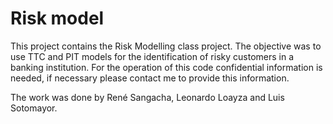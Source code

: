 # Risk model
This project contains the Risk Modelling class project.
The objective was to use TTC and PIT models for the identification of risky customers in a banking institution.
For the operation of this code confidential information is needed, if necessary please contact me to provide this information.

The work was done by René Sangacha, Leonardo Loayza and Luis Sotomayor.
